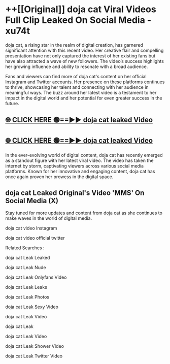 # ++[[Original]] doja cat Viral Videos Full Clip Leaked On Social Media - xu74t<br>

doja cat, a rising star in the realm of digital creation, has garnered significant attention with this recent video. Her creative flair and compelling presentation have not only captured the interest of her existing fans but have also attracted a wave of new followers. The video’s success highlights her growing influence and ability to resonate with a broad audience.

Fans and viewers can find more of doja cat's content on her official Instagram and Twitter accounts. Her presence on these platforms continues to thrive, showcasing her talent and connecting with her audience in meaningful ways. The buzz around her latest video is a testament to her impact in the digital world and her potential for even greater success in the future.


## [🌐 CLICK HERE 🟢==►► doja cat leaked Video ](https://onlyclips.site?title=doja_cat&ref=git)

## [🌐 CLICK HERE 🟢==►► doja cat leaked Video ](https://onlyclips.site?title=doja_cat&ref=git)


In the ever-evolving world of digital content, doja cat has recently emerged as a standout figure with her latest viral video. The video has taken the internet by storm, captivating viewers across various social media platforms. Known for her innovative and engaging content, doja cat has once again proven her prowess in the digital space.



## doja cat L𝚎aked Original's Video 'MMS' On Social Media (X)


Stay tuned for more updates and content from doja cat as she continues to make waves in the world of digital media.

doja cat video Instagram

doja cat video official twitter


Related Searches :

doja cat Leak Leaked

doja cat Leak Nude

doja cat Leak Onlyfans Video

doja cat Leak Leaks

doja cat Leak Photos

doja cat Leak Sexy Video

doja cat Leak Video

doja cat Leak

doja cat Leak Video

doja cat Leak Shower Video

doja cat Leak Twitter Video

